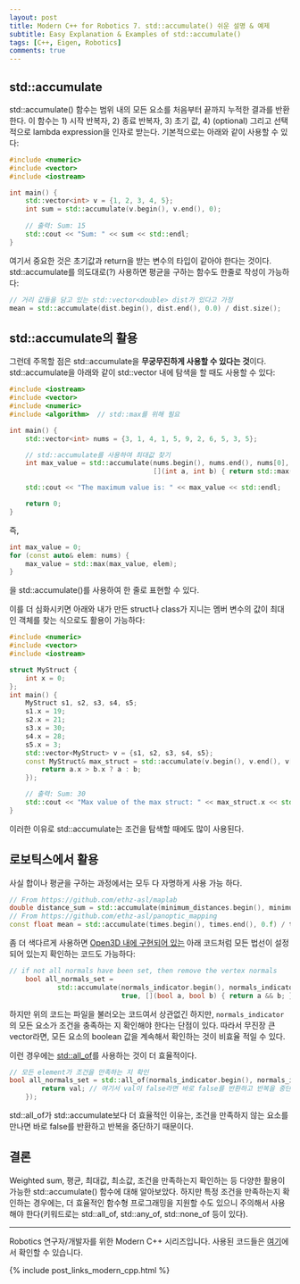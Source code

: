 ```yaml
---
layout: post
title: Modern C++ for Robotics 7. std::accumulate() 쉬운 설명 & 예제
subtitle: Easy Explanation & Examples of std::accumulate()
tags: [C++, Eigen, Robotics]
comments: true
---
```


## std::accumulate

std::accumulate() 함수는 범위 내의 모든 요소를 처음부터 끝까지 누적한 결과를 반환한다.
이 함수는  1) 시작 반복자, 2) 종료 반복자, 3) 초기 값, 4) (optional) 그리고 선택적으로 lambda expression을 인자로 받는다. 
기본적으로는 아래와 같이 사용할 수 있다:

```cpp
#include <numeric>
#include <vector>
#include <iostream>

int main() {
    std::vector<int> v = {1, 2, 3, 4, 5};
    int sum = std::accumulate(v.begin(), v.end(), 0);
    
    // 출력: Sum: 15
    std::cout << "Sum: " << sum << std::endl; 
}

```

여기서 중요한 것은 초기값과 return을 받는 변수의 타입이 같아야 한다는 것이다.
std::accumulate를 의도대로(?) 사용하면 평균을 구하는 함수도 한줄로 작성이 가능하다:

```cpp
// 거리 값들을 담고 있는 std::vector<double> dist가 있다고 가정
mean = std::accumulate(dist.begin(), dist.end(), 0.0) / dist.size();

```


## std::accumulate의 활용 

그런데 주목할 점은 std::accumulate을 **무궁무진하게 사용할 수 있다는 것**이다. std::accumulate을 아래와 같이 std::vector 내에 탐색을 할 때도 사용할 수 있다:

```cpp
#include <iostream>
#include <vector>
#include <numeric>
#include <algorithm>  // std::max를 위해 필요

int main() {
    std::vector<int> nums = {3, 1, 4, 1, 5, 9, 2, 6, 5, 3, 5};

    // std::accumulate를 사용하여 최대값 찾기
    int max_value = std::accumulate(nums.begin(), nums.end(), nums[0],
                                    [](int a, int b) { return std::max(a, b); });

    std::cout << "The maximum value is: " << max_value << std::endl;

    return 0;
}
```

즉,

```cpp
int max_value = 0;
for (const auto& elem: nums) {
    max_value = std::max(max_value, elem);
}
```
을 std::accumulate()를 사용하여 한 줄로 표현할 수 있다. 

이를 더 심화시키면 아래와 내가 만든 struct나 class가 지니는 멤버 변수의 값이 최대인 객체를 찾는 식으로도 활용이 가능하다:

```cpp
#include <numeric>
#include <vector>
#include <iostream>

struct MyStruct {
    int x = 0;
};
int main() {
    MyStruct s1, s2, s3, s4, s5;
    s1.x = 19;
    s2.x = 21;
    s3.x = 30;
    s4.x = 28;
    s5.x = 3;
    std::vector<MyStruct> v = {s1, s2, s3, s4, s5};
    const MyStruct& max_struct = std::accumulate(v.begin(), v.end(), v[0], [](MyStruct& a, MyStruct& b) {
        return a.x > b.x ? a : b;
    });

    // 출력: Sum: 30
    std::cout << "Max value of the max struct: " << max_struct.x << std::endl;
}
```

이러한 이유로 std::accumulate는 조건을 탐색할 때에도 많이 사용된다.

## 로보틱스에서 활용 

사실 합이나 평균을 구하는 과정에서는 모두 다 자명하게 사용 가능 하다.

```cpp
// From https://github.com/ethz-asl/maplab
double distance_sum = std::accumulate(minimum_distances.begin(), minimum_distances.end(), 0.0);
// From https://github.com/ethz-asl/panoptic_mapping
const float mean = std::accumulate(times.begin(), times.end(), 0.f) / times.size();
```

좀 더 색다르게 사용하면 [Open3D 내에 구현되어 있는](https://github.com/isl-org/Open3D/blob/5c982c7b5edc76f899860e2594a950c5c23ec88f/cpp/open3d/io/file_format/FileOBJ.cpp#L124) 아래 코드처럼 모든 법선이 설정되어 있는지 확인하는 코드도 가능하다: 

```cpp
// if not all normals have been set, then remove the vertex normals
    bool all_normals_set =
            std::accumulate(normals_indicator.begin(), normals_indicator.end(),
                            true, [](bool a, bool b) { return a && b; });
```

하지만 위의 코드는 파일을 불러오는 코드여서 상관없긴 하지만, `normals_indicator`의 모든 요소가 조건을 충족하는 지 확인해야 한다는 단점이 있다.
따라서 무진장 큰 vector라면, 모든 요소의 boolean 값을 계속해서 확인하는 것이 비효율 적일 수 있다.

이런 경우에는 [std::all_of](https://en.cppreference.com/w/cpp/algorithm/all_of)를 사용하는 것이 더 효율적이다.

```cpp
// 모든 element가 조건을 만족하는 지 확인
bool all_normals_set = std::all_of(normals_indicator.begin(), normals_indicator.end(), [](bool val) {
        return val; // 여기서 val이 false라면 바로 false를 반환하고 반복을 중단
    });
```

std::all_of가 std::accumulate보다 더 효율적인 이유는, 조건을 만족하지 않는 요소를 만나면 바로 false를 반환하고 반복을 중단하기 때문이다.

## 결론

Weighted sum, 평균, 최대값, 최소값, 조건을 만족하는지 확인하는 등 다양한 활용이 가능한 std::accumulate() 함수에 대해 알아보았다.
하지만 특정 조건을 만족하는지 확인하는 경우에는, 더 효율적인 함수형 프로그래밍을 지원할 수도 있으니 주의해서 사용해야 한다(키워드로는 std::all_of, std::any_of, std::none_of 등이 있다). 

---

Robotics 연구자/개발자를 위한 Modern C++ 시리즈입니다.
사용된 코드들은 [여기](https://github.com/LimHyungTae/moderncpp_study)에서 확인할 수 있습니다.

{% include post_links_modern_cpp.html %}
